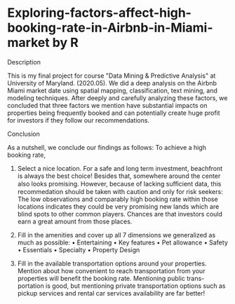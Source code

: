 # Exploring-factors-affect-high-booking-rate-in-Airbnb-in-Miami-market by R

Description

This is my final project for course "Data Mining &amp; Predictive Analysis" at University of Maryland. (2020.05).
We did a deep analysis on the Airbnb Miami market date using spatial mapping, classification, text mining, and modeling techniques. 
After deeply and carefully analyzing these factors, we concluded that three factors we mention have substantial impacts on properties being frequently booked and can potentially create huge profit for investors if they follow our recommendations.

Conclusion

As a nutshell, we conclude our findings as follows: To achieve a high booking rate,
1. Select a nice location. For a safe and long term investment, beachfront is always the best choice! Besides that, somewhere around the center also looks promising. However, because of lacking suﬀicient data, this recommedation should be taken with caution and only for risk seekers: The low observations and comparably high booking rate within those locations indicates they could be very promising new lands which are blind spots to other common players. Chances are that investors could earn a great amount from those places.

2. Fill in the amenities and cover up all 7 dimensions we generalized as much as possible:
• Entertaining • Key features • Pet allowance • Safety
• Essentials
• Specialty
• Property Design

3. Fill in the available transportation options around your properties. Mention about how convenient to reach transportation from your properties will benefit the booking rate. Mentioning public trans- portation is good, but mentioning private transportation options such as pickup services and rental car services availability are far better!
